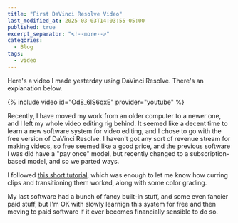 ```yaml
---
title: "First DaVinci Resolve Video"
last_modified_at: 2025-03-03T14:03:55-05:00
published: true
excerpt_separator: "<!--more-->"
categories:
  - Blog
tags:
  - video
---
```


Here's a video I made yesterday using DaVinci Resolve. There's an explanation below.

{% include video id="Od8_6lS6qxE" provider="youtube" %}

Recently, I have moved my work from an older computer to a newer one, and I left my whole video editing rig behind. It seemed like a decent time to learn a new software system for video editing, and I chose to go with the free version of DaVinci Resolve. I haven't got any sort of revenue stream for making videos, so free seemed like a good price, and the previous software I was did have a "pay once" model, but recently changed to a subscription-based model, and so we parted ways. 

I followed [this short tutorial,](https://youtu.be/SrJOE2pEp7A?si=evBtZ4dp4Uq0zCPW) which was enough to let me know how curring clips and transitioning them worked, along with some color grading.

My last software had a bunch of fancy built-in stuff, and some even fancier paid stuff, but I'm OK with slowly learnign this system for free and then moving to paid software if it ever becomes financially sensible to do so.